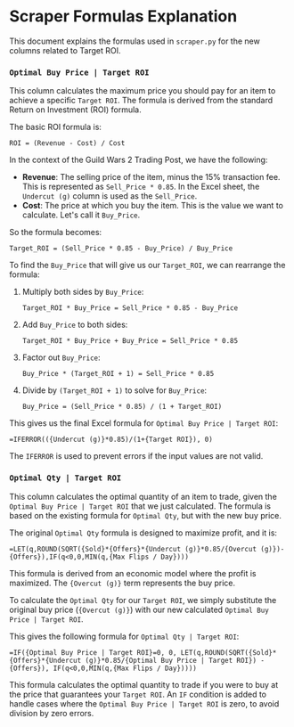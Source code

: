 # Scraper Formulas Explanation

This document explains the formulas used in `scraper.py` for the new columns related to Target ROI.

### `Optimal Buy Price | Target ROI`

This column calculates the maximum price you should pay for an item to achieve a specific `Target ROI`. The formula is derived from the standard Return on Investment (ROI) formula.

The basic ROI formula is:
```
ROI = (Revenue - Cost) / Cost
```

In the context of the Guild Wars 2 Trading Post, we have the following:
- **Revenue**: The selling price of the item, minus the 15% transaction fee. This is represented as `Sell_Price * 0.85`. In the Excel sheet, the `Undercut (g)` column is used as the `Sell_Price`.
- **Cost**: The price at which you buy the item. This is the value we want to calculate. Let's call it `Buy_Price`.

So the formula becomes:
```
Target_ROI = (Sell_Price * 0.85 - Buy_Price) / Buy_Price
```

To find the `Buy_Price` that will give us our `Target_ROI`, we can rearrange the formula:

1. Multiply both sides by `Buy_Price`:
   ```
   Target_ROI * Buy_Price = Sell_Price * 0.85 - Buy_Price
   ```

2. Add `Buy_Price` to both sides:
   ```
   Target_ROI * Buy_Price + Buy_Price = Sell_Price * 0.85
   ```

3. Factor out `Buy_Price`:
   ```
   Buy_Price * (Target_ROI + 1) = Sell_Price * 0.85
   ```

4. Divide by `(Target_ROI + 1)` to solve for `Buy_Price`:
   ```
   Buy_Price = (Sell_Price * 0.85) / (1 + Target_ROI)
   ```

This gives us the final Excel formula for `Optimal Buy Price | Target ROI`:
```excel
=IFERROR(({Undercut (g)}*0.85)/(1+{Target ROI}), 0)
```
The `IFERROR` is used to prevent errors if the input values are not valid.

### `Optimal Qty | Target ROI`

This column calculates the optimal quantity of an item to trade, given the `Optimal Buy Price | Target ROI` that we just calculated. The formula is based on the existing formula for `Optimal Qty`, but with the new buy price.

The original `Optimal Qty` formula is designed to maximize profit, and it is:
```excel
=LET(q,ROUND(SQRT({Sold}*{Offers}*{Undercut (g)}*0.85/{Overcut (g)})-{Offers}),IF(q<0,0,MIN(q,{Max Flips / Day})))
```
This formula is derived from an economic model where the profit is maximized. The `{Overcut (g)}` term represents the buy price.

To calculate the `Optimal Qty` for our `Target ROI`, we simply substitute the original buy price (`{Overcut (g)}`) with our new calculated `Optimal Buy Price | Target ROI`.

This gives the following formula for `Optimal Qty | Target ROI`:
```excel
=IF({Optimal Buy Price | Target ROI}=0, 0, LET(q,ROUND(SQRT({Sold}*{Offers}*{Undercut (g)}*0.85/{Optimal Buy Price | Target ROI}) - {Offers}), IF(q<0,0,MIN(q,{Max Flips / Day}))))
```
This formula calculates the optimal quantity to trade if you were to buy at the price that guarantees your `Target ROI`. An `IF` condition is added to handle cases where the `Optimal Buy Price | Target ROI` is zero, to avoid division by zero errors.
